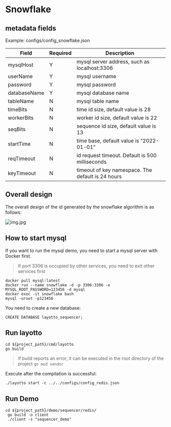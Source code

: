 # Snowflake

## metadata fields

Example: configs/config_snowflake.json

| Field         | Required | Description                                                  |
| ------------- | -------- | ------------------------------------------------------------ |
| mysqlHost     | Y        | mysql server address, such as localhost:3306                 |
| userName      | Y        | mysql username                                               |
| password      | Y        | mysql password                                               |
| databaseName  | Y        | mysql database name                                          |
| tableName     | N        | mysql table name                                             |
| timeBits      | N        | time id size,  default value is 28                           |
| workerBits    | N        | worker id size, default value is 22                          |
| seqBits       | N        | sequence id size, default value is 13                        |
| startTime     | N        | time base, default value is “2022-01-01”                     |
| reqTimeout    | N        | id request timeout. Default is 500 milliseconds              |
| keyTimeout    | N        | timeout of key namespace. The default is 24 hours            |

## Overall design

The overall design of the id generated by the snowflake algorithm is as follows:

![img.jpg](https://www.gitlink.org.cn/api/attachments/397699)

## How to start mysql

If you want to run the mysql demo, you need to start a mysql server with Docker first.

>If port 3306 is occupied by other services, you need to exit other services first

```shell 
docker pull mysql:latest
docker run --name snowflake -d -p 3306:3306 -e MYSQL_ROOT_PASSWORD=123456 -d mysql
docker exec -it snowflake bash
mysql -uroot -p123456
```

You need to create a new database:

```mysql
CREATE DATABASE layotto_sequencer;
```

## Run layotto

````shell
cd ${project_path}/cmd/layotto
go build
````

>If build reports an error, it can be executed in the root directory of the project `go mod vendor`

Execute after the compilation is successful:

````shell
./layotto start -c ../../configs/config_redis.json
````

## Run Demo

````shell
cd ${project_path}/demo/sequencer/redis/
 go build -o client
 ./client -s "sequencer_demo"
````